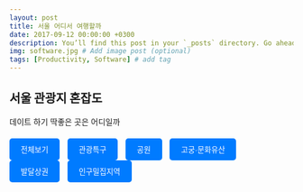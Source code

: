 ```yaml
---
layout: post
title: 서울 어디서 여행할까
date: 2017-09-12 00:00:00 +0300
description: You’ll find this post in your `_posts` directory. Go ahead and edit it and re-build the site to see your changes. # Add post description (optional)
img: software.jpg # Add image post (optional)
tags: [Productivity, Software] # add tag
---
```


## 서울 관광지 혼잡도

데이트 하기 딱좋은 곳은 어디일까

<!-- HTML과 JavaScript 코드 시작 -->
<div class="button-container">
    <button class="button" onclick="getData('전체보기')">전체보기</button>
    <button class="button" onclick="getData('관광특구')">관광특구</button>
    <button class="button" onclick="getData('공원')">공원</button>
    <button class="button" onclick="getData('고궁·문화유산')">고궁·문화유산</button>
    <button class="button" onclick="getData('발달상권')">발달상권</button>
    <button class="button" onclick="getData('인구밀집지역')">인구밀집지역</button>
</div>

<div id="cardContainer" class="card-container">
    <!-- 카드들이 여기에 들어갑니다 -->
</div>

<style>
    .card-container {
        display: flex;
        flex-wrap: wrap;
        gap: 20px;
    }
    .card {
        width: 250px;
        border-radius: 10px;
        overflow: hidden;
        box-shadow: 0 2px 10px rgba(0, 0, 0, 0.2);
        background: #fff;
    }
    .card img {
        width: 100%;
        height: 150px;
        object-fit: cover;
    }
    .card-info {
        padding: 15px;
    }
    .card-title {
        font-size: 16px;
        font-weight: bold;
        margin: 5px 0;
    }
    .status-label {
        display: inline-block;
        padding: 5px 10px;
        border-radius: 20px;
        color: #fff;
        text-align: center;
        margin-top: 10px;
    }
    .busy { background: #DD1F3D; }
    .moderate { background: #FF8040; }
    .calm { background: #FFB100; }
    .button-container {
        margin-top: 20px;
        margin-bottom: 30px;
    }
    .button {
        padding: 10px 20px;
        border-radius: 5px;
        background-color: #007bff;
        color: #fff;
        cursor: pointer;
        margin-right: 10px;
        border: none;
        outline: none;
        transition: background-color 0.3s;
    }
    .button:hover {
        background-color: #0056b3;
    }
</style>

<script>
        function getData(category) {
            var xhr = new XMLHttpRequest();
            xhr.open("GET", "https://data.seoul.go.kr/SeoulRtd/getCategoryList?page=115&category=" + encodeURIComponent(category) + "&count=115&sort=true", true);
            xhr.onload = function () {
                if (xhr.status >= 200 && xhr.status < 300) {
                    var data = JSON.parse(xhr.responseText);
                    var cardContainer = document.getElementById('cardContainer');
                    cardContainer.innerHTML = ''; // 이전 카드를 모두 지웁니다.
                    data.row.forEach(function(item) {
                        var card = document.createElement('div');
                        card.className = 'card';
                        
                        var img = document.createElement('img');
                    
                        img.src = 'https://cdn.ekw.co.kr/news/photo/202008/10197_10652_4054.jpg';
                        img.alt = item.area_nm; // 접근성을 위한 alt 텍스트
                        var cardInfo = document.createElement('div');
                        cardInfo.className = 'card-info';
                        var title = document.createElement('div');
                        title.className = 'card-title';
                        title.textContent = item.area_nm;
                        var statusLabel = document.createElement('div');
                        statusLabel.className = 'status-label';
                        statusLabel.style.backgroundColor = item.congestion_color;
                        statusLabel.textContent = item.area_congest_lvl;
                        cardInfo.appendChild(title);
                        cardInfo.appendChild(statusLabel);
                        card.appendChild(img); // 이미지 추가
                        card.appendChild(cardInfo);
                        cardContainer.appendChild(card);
                    });
                } else {
                    console.error('The request failed!');
                }
            };
            xhr.send();
        }
</script>
<!-- HTML과 JavaScript 코드 끝 -->
